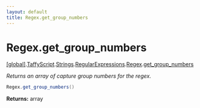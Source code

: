 ```yaml
---
layout: default
title: Regex.get_group_numbers
---
```


# Regex.get_group_numbers

[\[global\]]({{site.baseurl}}/docs/).[TaffyScript]({{site.baseurl}}/docs/TaffyScript/).[Strings]({{site.baseurl}}/docs/TaffyScript/Strings/).[RegularExpressions]({{site.baseurl}}/docs/TaffyScript/Strings/RegularExpressions/).[Regex]({{site.baseurl}}/docs/TaffyScript/Strings/RegularExpressions/Regex/).[get_group_numbers]({{site.baseurl}}/docs/TaffyScript/Strings/RegularExpressions/Regex/get_group_numbers/)

_Returns an array of capture group numbers for the regex._

```cs
Regex.get_group_numbers()
```

**Returns:** array
